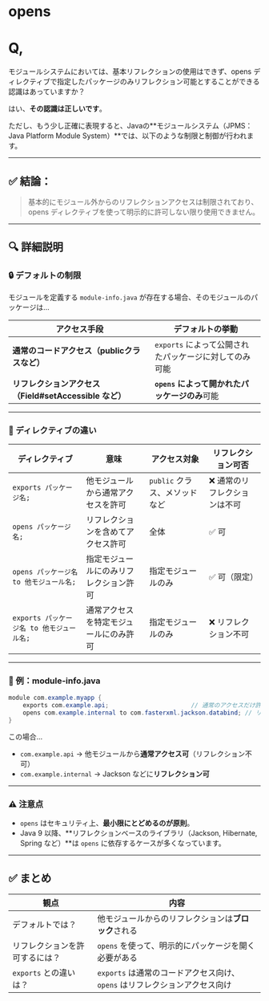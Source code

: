 # opens

# Q,

モジュールシステムにおいては、基本リフレクションの使用はできず、opens ディレクティブで指定したパッケージのみリフレクション可能とすることができる認識はあっていますか？

はい、**その認識は正しいです**。

ただし、もう少し正確に表現すると、Javaの**モジュールシステム（JPMS：Java Platform Module System）**では、以下のような制限と制御が行われます。

---

## ✅ 結論：

> 基本的にモジュール外からのリフレクションアクセスは制限されており、opens ディレクティブを使って明示的に許可しない限り使用できません。
> 

---

## 🔍 詳細説明

### 🔒 デフォルトの制限

モジュールを定義する `module-info.java` が存在する場合、そのモジュールのパッケージは…

| アクセス手段 | デフォルトの挙動 |
| --- | --- |
| **通常のコードアクセス（publicクラスなど）** | `exports` によって公開されたパッケージに対してのみ可能 |
| **リフレクションアクセス（Field#setAccessible など）** | **`opens` によって開かれたパッケージのみ**可能 |

---

### 📘 ディレクティブの違い

| ディレクティブ | 意味 | アクセス対象 | リフレクション可否 |
| --- | --- | --- | --- |
| `exports パッケージ名;` | 他モジュールから通常アクセスを許可 | `public` クラス、メソッドなど | ❌ 通常のリフレクションは不可 |
| `opens パッケージ名;` | リフレクションを含めてアクセス許可 | 全体 | ✅ 可 |
| `opens パッケージ名 to 他モジュール名;` | 指定モジュールにのみリフレクション許可 | 指定モジュールのみ | ✅ 可（限定） |
| `exports パッケージ名 to 他モジュール名;` | 通常アクセスを特定モジュールにのみ許可 | 指定モジュールのみ | ❌ リフレクション不可 |

---

### 🧪 例：module-info.java

```java
module com.example.myapp {
    exports com.example.api;                       // 通常のアクセスだけ許可
    opens com.example.internal to com.fasterxml.jackson.databind; // リフレクション専用の公開
}
```

この場合…

- `com.example.api` → 他モジュールから**通常アクセス可**（リフレクション不可）
- `com.example.internal` → Jackson などに**リフレクション可**

---

### ⚠️ 注意点

- `opens` はセキュリティ上、**最小限にとどめるのが原則**。
- Java 9 以降、**リフレクションベースのライブラリ（Jackson, Hibernate, Spring など）**は `opens` に依存するケースが多くなっています。

---

## ✅ まとめ

| 観点 | 内容 |
| --- | --- |
| デフォルトでは？ | 他モジュールからのリフレクションは**ブロック**される |
| リフレクションを許可するには？ | `opens` を使って、明示的にパッケージを開く必要がある |
| `exports` との違いは？ | `exports` は通常のコードアクセス向け、`opens` はリフレクションアクセス向け |